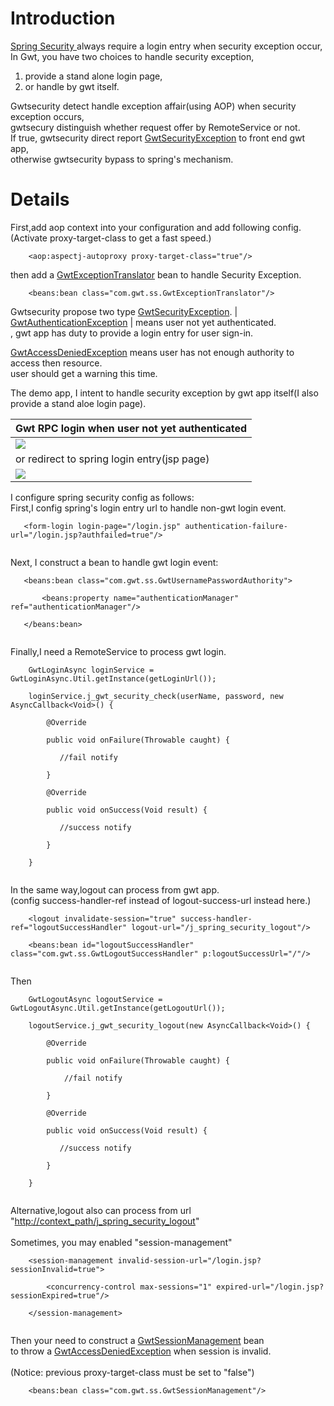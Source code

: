 # Introduction #
[Spring Security ](http://static.springsource.org/spring-security/site/) always require a login entry when security exception occur,
In Gwt, you have two choices to handle security exception,
  1. provide a stand alone login page,
  1. or handle by gwt itself.

Gwtsecurity detect handle exception affair(using AOP) when security exception occurs, <br />
gwtsecury distinguish whether request offer by RemoteService or not.<br />
If true, gwtsecurity direct report [GwtSecurityException](http://gwtsecurity.googlecode.com/svn/javadoc/latest/com/gwt/ss/client/exceptions/GwtSecurityException.html) to front end gwt app,
<br />otherwise gwtsecurity bypass to spring's mechanism.


# Details #
First,add aop context into your configuration and add following config.<br />
(Activate proxy-target-class to get a fast speed.)
```
    <aop:aspectj-autoproxy proxy-target-class="true"/>
```
then add a [GwtExceptionTranslator](http://gwtsecurity.googlecode.com/svn/javadoc/latest/com/gwt/ss/GwtExceptionTranslator.html) bean to handle Security Exception.
```
    <beans:bean class="com.gwt.ss.GwtExceptionTranslator"/>
```

Gwtsecurity propose two type [GwtSecurityException](http://gwtsecurity.googlecode.com/svn/javadoc/latest/com/gwt/ss/client/exceptions/GwtSecurityException.html).
| [GwtAuthenticationException](http://gwtsecurity.googlecode.com/svn/javadoc/latest/com/gwt/ss/client/exceptions/GwtAuthenticationException.html) | means user not yet authenticated.<br>, gwt app has duty to provide a login entry for user sign-in. <br>
<tr><td> <a href='http://gwtsecurity.googlecode.com/svn/javadoc/latest/com/gwt/ss/client/exceptions/GwtAccessDeniedException.html'>GwtAccessDeniedException</a> </td><td> means user has not enough authority to access then resource.<br />user should get a warning this time. </td></tr></tbody></table>

The demo app, I intent to handle security exception by gwt app itself(I also provide a stand aloe login page).<br>
<table><thead><th> Gwt RPC login when user not yet authenticated</th></thead><tbody>
<tr><td> <img src='http://gwtsecurity.googlecode.com/svn/resources/gssdemoSimpleLogin.png' /> </td></tr>
<tr><td> or redirect to spring login entry(jsp page) </td></tr>
<tr><td> <img src='http://gwtsecurity.googlecode.com/svn/resources/login_jsp.png' /> </td></tr></tbody></table>


I configure spring security config as follows:<br />
First,I config spring's login entry url to handle non-gwt login event.<br>
<pre><code>   &lt;form-login login-page="/login.jsp" authentication-failure-url="/login.jsp?authfailed=true"/&gt;<br>
</code></pre>
Next, I construct a bean to handle gwt login event:<br>
<pre><code>   &lt;beans:bean class="com.gwt.ss.GwtUsernamePasswordAuthority"&gt;<br>
       &lt;beans:property name="authenticationManager" ref="authenticationManager"/&gt;<br>
   &lt;/beans:bean&gt;<br>
</code></pre>
Finally,I need a RemoteService to process gwt login.<br>
<pre><code>    GwtLoginAsync loginService = GwtLoginAsync.Util.getInstance(getLoginUrl());<br>
    loginService.j_gwt_security_check(userName, password, new AsyncCallback&lt;Void&gt;() {<br>
        @Override<br>
        public void onFailure(Throwable caught) {<br>
           //fail notify <br>
        }<br>
        @Override                          <br>
        public void onSuccess(Void result) {<br>
           //success notify<br>
        }<br>
    }<br>
</code></pre>
In the same way,logout can process from gwt app.<br />
(config success-handler-ref instead of logout-success-url instead here.)<br>
<pre><code>    &lt;logout invalidate-session="true" success-handler-ref="logoutSuccessHandler" logout-url="/j_spring_security_logout"/&gt;<br>
    &lt;beans:bean id="logoutSuccessHandler" class="com.gwt.ss.GwtLogoutSuccessHandler" p:logoutSuccessUrl="/"/&gt;<br>
</code></pre>
Then<br>
<pre><code>    GwtLogoutAsync logoutService = GwtLogoutAsync.Util.getInstance(getLogoutUrl());<br>
    logoutService.j_gwt_security_logout(new AsyncCallback&lt;Void&gt;() {<br>
        @Override<br>
        public void onFailure(Throwable caught) {<br>
            //fail notify<br>
        }                <br>
        @Override<br>
        public void onSuccess(Void result) {<br>
           //success notify<br>
        }<br>
    }<br>
</code></pre>
Alternative,logout also can process from url "<a href='http://context_path/j_spring_security_logout'>http://context_path/j_spring_security_logout</a>"<br>
<br>
Sometimes, you may enabled "session-management"<br>
<pre><code>    &lt;session-management invalid-session-url="/login.jsp?sessionInvalid=true"&gt;<br>
        &lt;concurrency-control max-sessions="1" expired-url="/login.jsp?sessionExpired=true"/&gt;<br>
    &lt;/session-management&gt;<br>
</code></pre>
Then your need to construct a <a href='http://gwtsecurity.googlecode.com/svn/javadoc/latest/com/gwt/ss/GwtSessionManagement.html'>GwtSessionManagement</a> bean<br>
to throw a <a href='http://gwtsecurity.googlecode.com/svn/javadoc/latest/com/gwt/ss/client/exceptions/GwtAccessDeniedException.html'>GwtAccessDeniedException</a> when session is invalid.<br>
<br /><span>(Notice: previous proxy-target-class must be set to "false")</span>
<pre><code>    &lt;beans:bean class="com.gwt.ss.GwtSessionManagement"/&gt;<br>
</code></pre>